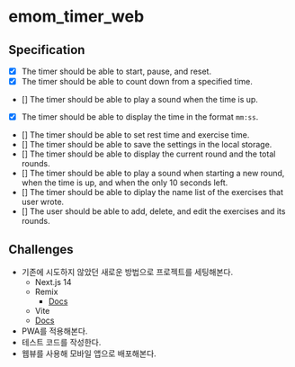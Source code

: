 # emom_timer_web

## Specification

- [x] The timer should be able to start, pause, and reset.
- [x] The timer should be able to count down from a specified time.
- [] The timer should be able to play a sound when the time is up.
- [x] The timer should be able to display the time in the format `mm:ss`.
- [] The timer should be able to set rest time and exercise time.
- [] The timer should be able to save the settings in the local storage.
- [] The timer should be able to display the current round and the total rounds.
- [] The timer should be able to play a sound when starting a new round, when the time is up, and when the only 10 seconds left.
- [] The timer should be able to diplay the name list of the exercises that user wrote.
- [] The user should be able to add, delete, and edit the exercises and its rounds.

## Challenges

- 기존에 시도하지 않았던 새로운 방법으로 프로젝트를 세팅해본다.
  - Next.js 14
  - Remix
    - [Docs](https://remix.run/docs/en/main/start/quickstart#installation)
  - Vite
   - [Docs](https://vitejs.dev/guide/)
- PWA를 적용해본다.
- 테스트 코드를 작성한다.  
- 웹뷰를 사용해 모바일 앱으로 배포해본다.